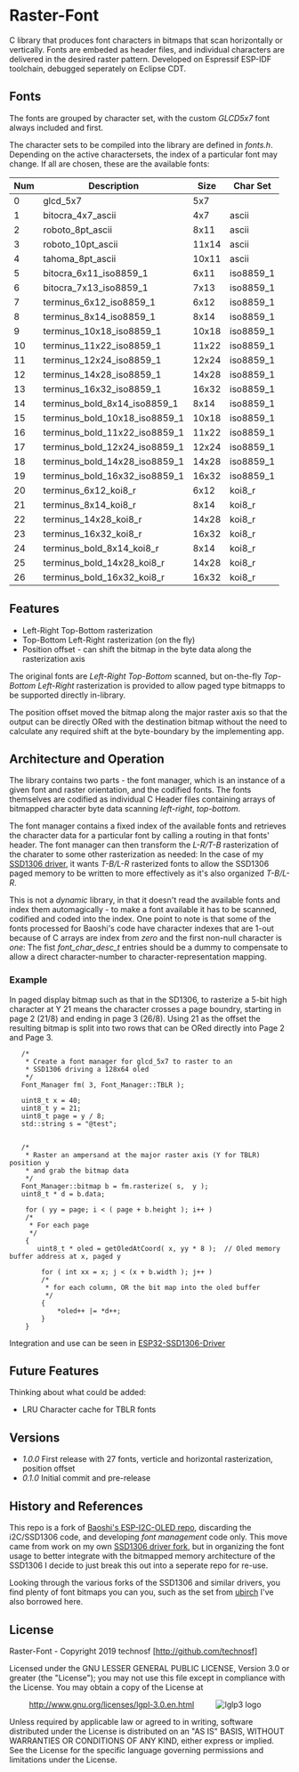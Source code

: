 # Raster-Font

C library that produces font characters in bitmaps that scan horizontally or vertically. Fonts are embeded as header files, and individual characters are delivered in the desired raster pattern. 
Developed on Espressif ESP-IDF toolchain, debugged seperately on Eclipse CDT.


## Fonts

The fonts are grouped by character set, with the custom _GLCD5x7_ font always included and first.

The character sets to be compiled into the library are defined in _fonts.h_. Depending on the active charactersets, the index of a particular font may change. If all are chosen, these are the available fonts:

| Num | Description | Size | Char Set |
|-----|-------------|------|----------|
|0|	glcd_5x7|5x7|
|1|	bitocra_4x7_ascii|4x7|ascii|
|2|	roboto_8pt_ascii|8x11|ascii|
|3|	roboto_10pt_ascii|11x14|ascii|
|4|	tahoma_8pt_ascii|10x11|ascii|
|5|	bitocra_6x11_iso8859_1|6x11|iso8859_1|
|6|	bitocra_7x13_iso8859_1|7x13|iso8859_1|
|7|	terminus_6x12_iso8859_1|6x12|iso8859_1|
|8|	terminus_8x14_iso8859_1|8x14|iso8859_1|
|9|	terminus_10x18_iso8859_1|10x18|iso8859_1|
|10|	terminus_11x22_iso8859_1|11x22|iso8859_1|
|11|	terminus_12x24_iso8859_1|12x24|iso8859_1|
|12|	terminus_14x28_iso8859_1|14x28|iso8859_1|
|13|	terminus_16x32_iso8859_1|16x32|iso8859_1|
|14|	terminus_bold_8x14_iso8859_1|8x14|iso8859_1|
|15|	terminus_bold_10x18_iso8859_1|10x18|iso8859_1|
|16|	terminus_bold_11x22_iso8859_1|11x22|iso8859_1|
|17|	terminus_bold_12x24_iso8859_1|12x24|iso8859_1|
|18|	terminus_bold_14x28_iso8859_1|14x28|iso8859_1|
|19|	terminus_bold_16x32_iso8859_1|16x32|iso8859_1|
|20|	terminus_6x12_koi8_r|6x12|koi8_r|
|21|	terminus_8x14_koi8_r|8x14|koi8_r|
|22|	terminus_14x28_koi8_r|14x28|koi8_r|
|23|	terminus_16x32_koi8_r|16x32|koi8_r|
|24|	terminus_bold_8x14_koi8_r|8x14|koi8_r|
|25|	terminus_bold_14x28_koi8_r|14x28|koi8_r|
|26|	terminus_bold_16x32_koi8_r|16x32|koi8_r|

## Features

* Left-Right Top-Bottom rasterization
* Top-Bottom Left-Right rasterization (on the fly)
* Position offset - can shift the bitmap in the byte data along the rasterization axis 

The original fonts are _Left-Right Top-Bottom_ scanned, but on-the-fly _Top-Bottom Left-Right_ rasterization is provided to allow paged type bitmapps to be supported directly in-library.

The position offset moved the bitmap along the major raster axis so that the output can be directly ORed with the destination bitmap without the need to calculate any required shift at the byte-boundary by the implementing app. 


## Architecture and Operation

The library contains two parts - the font manager, which is an instance of a given font and raster orientation, and the codified fonts. The fonts themselves are codified as individual C Header files containing arrays of bitmapped character byte data scanning _left-right_, _top-bottom_.

The font manager contains a fixed index of the available fonts and retrieves the character data for a particular font by calling a routing in that fonts' header. The font manager can then transform the _L-R/T-B_ rasterization of the charater to some other rasterization as needed: In the case of my [SSD1306 driver](https://github.com/technosf/ESP32-SSD1306-Driver), it wants _T-B/L-R_ rasterized fonts to allow the SSD1306 paged memory to be written to more effectively as it's also organized _T-B/L-R_.

This is not a _dynamic_ library, in that it doesn't read the available fonts and index them automagically - to make a font available it has to be scanned, codified and coded into the index. One point to note is that some of the fonts processed for Baoshi's code have character indexes that are 1-out because of C arrays are index from _zero_ and the first non-null character is _one_: The fist *font_char_desc_t* entries should be a dummy to compensate to allow a direct character-number to character-representation mapping.

### Example

In paged display bitmap such as that in the SD1306, to rasterize a 5-bit high character at Y 21 means the character crosses a page boundry, starting in page 2 (21/8) and ending in page 3 (26/8). Using 21 as the offset the resulting bitmap is split into two rows that can be ORed directly into Page 2 and Page 3.


```
   /*
    * Create a font manager for glcd_5x7 to raster to an 
    * SSD1306 driving a 128x64 oled
    */
   Font_Manager fm( 3, Font_Manager::TBLR );    
    
   uint8_t x = 40;
   uint8_t y = 21;
   uint8_t page = y / 8;
   std::string s = "@test";

   
   /*
    * Raster an ampersand at the major raster axis (Y for TBLR) position y
    * and grab the bitmap data
    */
   Font_Manager::bitmap b = fm.rasterize( s,  y ); 
   uint8_t * d = b.data; 

	for ( yy = page; i < ( page + b.height ); i++ )
	/*
	 * For each page
	 */
    {
       uint8_t * oled = getOledAtCoord( x, yy * 8 );  // Oled memory buffer address at x, paged y
       
        for ( int xx = x; j < (x + b.width ); j++ )
        /*
         * for each column, OR the bit map into the oled buffer
         */
        {
            *oled++ |= *d++;
        }
    }
```

Integration and use can be seen in [ESP32-SSD1306-Driver](https://github.com/technosf/ESP32-SSD1306-Driver)


## Future Features

Thinking about what could be added:
* LRU Character cache for TBLR fonts

##  Versions

* _1.0.0_	First release with 27 fonts, verticle and horizontal rasterization, position offset
* _0.1.0_	Initial commit and pre-release


## History and References

This repo is a fork of [Baoshi's ESP-I2C-OLED repo](https://github.com/baoshi/ESP-I2C-OLED), discarding the i2C/SSD1306 code, and developing _font management_ code only. This move came from work on my own [SSD1306 driver fork](https://github.com/technosf/ESP32-SSD1306-Driver), but in organizing the font usage to better integrate with the bitmapped memory architecture of the SSD1306 I decide to just break this out into a seperate repo for re-use.

Looking through the various forks of the SSD1306 and similar drivers, you find plenty of font bitmaps you can you, such as the set from [ubirch](https://github.com/ubirch/esp32-i2c-ssd1306-oled) I've also borrowed here.

## License

Raster-Font - Copyright 2019  technosf  [http://github.com/technosf]

Licensed under the GNU LESSER GENERAL PUBLIC LICENSE, Version 3.0 or greater (the "License");
you may not use this file except in compliance with the License.
You may obtain a copy of the License at

&nbsp;&nbsp;&nbsp;&nbsp;&nbsp;&nbsp;&nbsp;&nbsp;
http://www.gnu.org/licenses/lgpl-3.0.en.html
&nbsp;&nbsp;&nbsp;&nbsp;&nbsp;&nbsp;&nbsp;&nbsp;
![lglp3 logo](http://www.gnu.org/graphics/lgplv3-88x31.png)

Unless required by applicable law or agreed to in writing, software
distributed under the License is distributed on an "AS IS" BASIS,
WITHOUT WARRANTIES OR CONDITIONS OF ANY KIND, either express or implied.
See the License for the specific language governing permissions and
limitations under the License.

